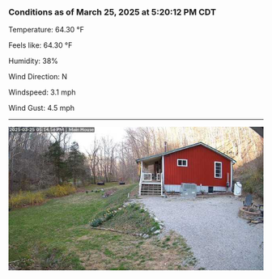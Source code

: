 ### Conditions as of March 25, 2025 at 5:20:12 PM CDT 

Temperature: 64.30 &deg;F

Feels like: 64.30 &deg;F

Humidity: 38%

Wind Direction: N

Windspeed: 3.1 mph

Wind Gust: 4.5 mph

---

<img src="./images/latest.jpeg"/>

